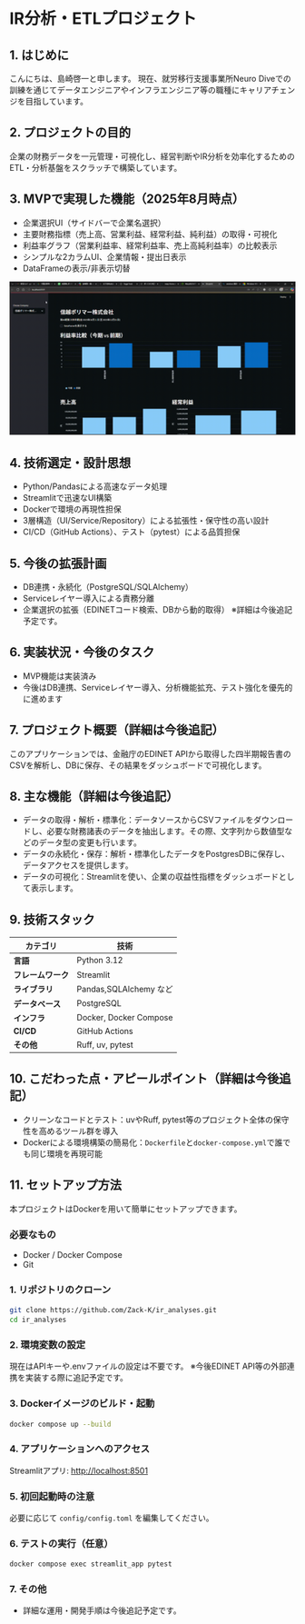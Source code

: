 
# IR分析・ETLプロジェクト

## 1. はじめに
こんにちは、島崎啓一と申します。
現在、就労移行支援事業所Neuro Diveでの訓練を通じてデータエンジニアやインフラエンジニア等の職種にキャリアチェンジを目指しています。

## 2. プロジェクトの目的
企業の財務データを一元管理・可視化し、経営判断やIR分析を効率化するためのETL・分析基盤をスクラッチで構築しています。

## 3. MVPで実現した機能（2025年8月時点）
- 企業選択UI（サイドバーで企業名選択）
- 主要財務指標（売上高、営業利益、経常利益、純利益）の取得・可視化
- 利益率グラフ（営業利益率、経常利益率、売上高純利益率）の比較表示
- シンプルな2カラムUI、企業情報・提出日表示
- DataFrameの表示/非表示切替

![デモ画面](vizialize_demo.gif)

## 4. 技術選定・設計思想
- Python/Pandasによる高速なデータ処理
- Streamlitで迅速なUI構築
- Dockerで環境の再現性担保
- 3層構造（UI/Service/Repository）による拡張性・保守性の高い設計
- CI/CD（GitHub Actions）、テスト（pytest）による品質担保

## 5. 今後の拡張計画
- DB連携・永続化（PostgreSQL/SQLAlchemy）
- Serviceレイヤー導入による責務分離
- 企業選択の拡張（EDINETコード検索、DBから動的取得）
※詳細は今後追記予定です。

## 6. 実装状況・今後のタスク
- MVP機能は実装済み
- 今後はDB連携、Serviceレイヤー導入、分析機能拡充、テスト強化を優先的に進めます

## 7. プロジェクト概要（詳細は今後追記）
このアプリケーションでは、金融庁のEDINET APIから取得した四半期報告書のCSVを解析し、DBに保存、その結果をダッシュボードで可視化します。

## 8. 主な機能（詳細は今後追記）
- データの取得・解析・標準化：データソースからCSVファイルをダウンロードし、必要な財務諸表のデータを抽出します。その際、文字列から数値型などのデータ型の変更も行います。
- データの永続化・保存：解析・標準化したデータをPostgresDBに保存し、データアクセスを提供します。
- データの可視化：Streamlitを使い、企業の収益性指標をダッシュボードとして表示します。

## 9. 技術スタック
| カテゴリ       | 技術                              |
| --------------| -------------------------------- |
| **言語**       | Python 3.12                      |
| **フレームワーク** | Streamlit                      |
| **ライブラリ**   | Pandas,SQLAlchemy など           |
| **データベース** |  PostgreSQL                      |
| **インフラ**     | Docker, Docker Compose          |
| **CI/CD**      | GitHub Actions                   |
| **その他**      | Ruff, uv, pytest                 |

## 10. こだわった点・アピールポイント（詳細は今後追記）
- クリーンなコードとテスト：uvやRuff, pytest等のプロジェクト全体の保守性を高めるツール群を導入
- Dockerによる環境構築の簡易化：`Dockerfile`と`docker-compose.yml`で誰でも同じ環境を再現可能

## 11. セットアップ方法
本プロジェクトはDockerを用いて簡単にセットアップできます。

### 必要なもの
- Docker / Docker Compose
- Git

### 1. リポジトリのクローン
```sh
git clone https://github.com/Zack-K/ir_analyses.git
cd ir_analyses
```

### 2. 環境変数の設定
現在はAPIキーや.envファイルの設定は不要です。
※今後EDINET API等の外部連携を実装する際に追記予定です。

### 3. Dockerイメージのビルド・起動
```sh
docker compose up --build
```

### 4. アプリケーションへのアクセス
Streamlitアプリ: [http://localhost:8501](http://localhost:8501)
<!-- PostgreSQL: [localhost:5432]（DB機能は現状未使用。今後拡張時に追記予定） -->

### 5. 初回起動時の注意
<!-- DBは `sql/ddl.sql` により自動初期化されます。（現状未使用。今後拡張時に追記予定） -->
必要に応じて `config/config.toml` を編集してください。

### 6. テストの実行（任意）
```sh
docker compose exec streamlit_app pytest
```

### 7. その他
- 詳細な運用・開発手順は今後追記予定です。
